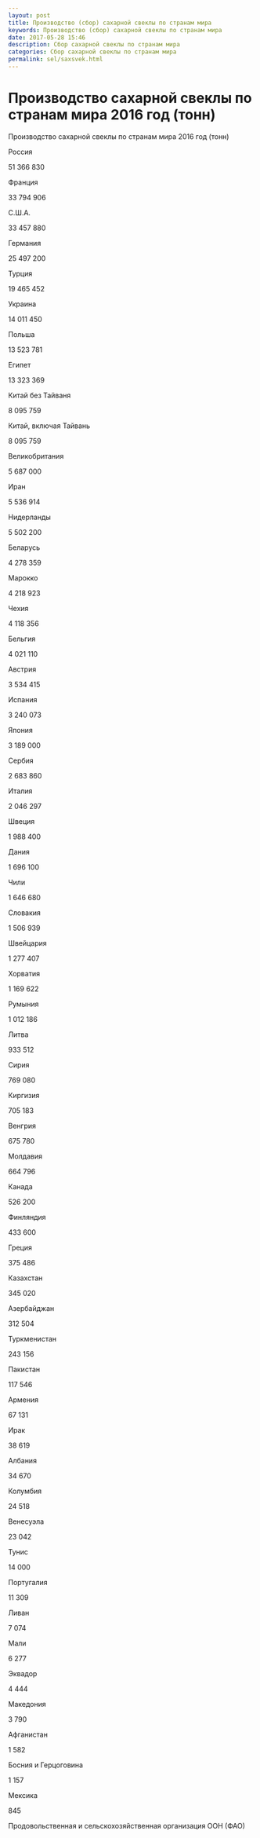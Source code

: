 ```yaml
---
layout: post
title: Производство (сбор) сахарной свеклы по странам мира 
keywords: Производство (сбор) сахарной свеклы по странам мира
date: 2017-05-28 15:46
description: Сбор сахарной свеклы по странам мира
categories: Сбор сахарной свеклы по странам мира
permalink: sel/saxsvek.html
---
```


# Производство сахарной свеклы по странам мира 2016 год (тонн)



Производство сахарной свеклы по странам мира 2016 год (тонн)









Россия


51 366 830






Франция


33 794 906






С.Ш.А.


33 457 880






Германия


25 497 200






Турция


19 465 452






Украина


14 011 450






Польша


13 523 781






Египет


13 323 369






Китай без Тайваня


8 095 759






Китай, включая Тайвань


8 095 759






Великобритания


5 687 000






Иран


5 536 914






Нидерланды


5 502 200






Беларусь


4 278 359






Марокко


4 218 923






Чехия


4 118 356






Бельгия


4 021 110






Австрия


3 534 415






Испания


3 240 073






Япония


3 189 000






Сербия


2 683 860






Италия


2 046 297






Швеция


1 988 400






Дания


1 696 100






Чили


1 646 680






Словакия


1 506 939






Швейцария


1 277 407






Хорватия


1 169 622






Румыния


1 012 186






Литва


933 512






Сирия


769 080






Киргизия


705 183






Венгрия


675 780






Молдавия


664 796






Канада


526 200






Финляндия


433 600






Греция


375 486






Казахстан


345 020






Азербайджан


312 504






Туркменистан


243 156






Пакистан


117 546






Армения


67 131






Ирак


38 619






Албания


34 670






Колумбия


24 518






Венесуэла


23 042






Тунис


14 000






Португалия


11 309






Ливан


7 074






Мали


6 277






Эквадор


4 444






Македония


3 790






Афганистан


1 582






Босния и Герцоговина


1 157






Мексика


845








Продовольственная и сельскохозяйственная организация ООН (ФАО) 


			
